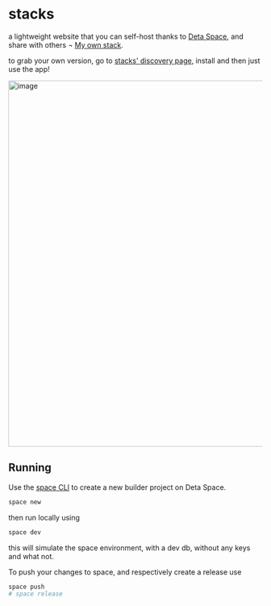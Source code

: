 # stacks

a lightweight website that you can self-host thanks to [Deta Space](https://deta.space/), and share with others ¬ [My own stack](https://stacks-2-r2358063.deta.app/).

to grab your own version, go to [stacks' discovery page](https://deta.space/discovery/@cristicretu/stacks), install and then just use the app!

<img width="726" alt="image" src="https://github.com/cristicretu/stacks/assets/45521157/2eaf65af-b59a-44fd-90bb-8b07fcc787d3">

## Running

Use the [space CLI](https://deta.space/docs/en/build/reference/cli#content) to create a new builder project on Deta Space.

```bash
space new
```

then run locally using

```bash
space dev
```

this will simulate the space environment, with a dev db, without any keys and what not.

To push your changes to space, and respectively create a release use

```bash
space push
# space release
```
